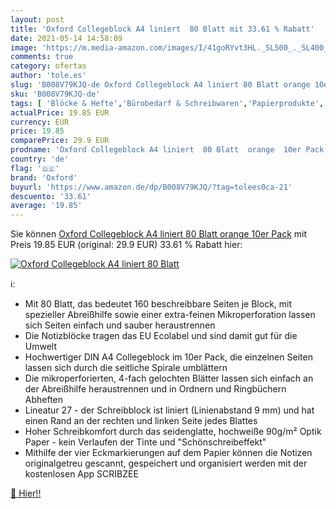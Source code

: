 ```yaml
---
layout: post
title: 'Oxford Collegeblock A4 liniert  80 Blatt mit 33.61 % Rabatt'
date: 2021-05-14 14:58:09
image: 'https://m.media-amazon.com/images/I/41goRYvt3HL._SL500_._SL400_.jpg'
comments: true
category: ofertas
author: 'tole.es'
slug: 'B008V79KJQ-de Oxford Collegeblock A4 liniert 80 Blatt orange 10er Pack'
sku: 'B008V79KJQ-de'
tags: [ 'Blöcke & Hefte','Bürobedarf & Schreibwaren','Papierprodukte','Ringblöcke','oxford', ]
actualPrice: 19.85 EUR
currency: EUR
price: 19.85
comparePrice: 29.9 EUR
prodname: 'Oxford Collegeblock A4 liniert  80 Blatt  orange  10er Pack'
country: 'de'
flag: '🇩🇪'
brand: 'Oxford'
buyurl: 'https://www.amazon.de/dp/B008V79KJQ/?tag=tolees0ca-21'
descuento: '33.61'
average: '19.85'
---
```


Sie können [Oxford Collegeblock A4 liniert  80 Blatt  orange  10er Pack](https://www.amazon.de/dp/B008V79KJQ/?tag=tolees0ca-21) mit Preis 19.85 EUR (original: 29.9 EUR) 33.61 % Rabatt hier:

[![Oxford Collegeblock A4 liniert  80 Blatt](https://m.media-amazon.com/images/I/41goRYvt3HL._SL500_._SL400_.jpg)](https://www.amazon.de/dp/B008V79KJQ/?tag=tolees0ca-21)

ℹ️:

- Mit 80 Blatt, das bedeutet 160 beschreibbare Seiten je Block, mit spezieller Abreißhilfe sowie einer extra-feinen Mikroperforation lassen sich Seiten einfach und sauber heraustrennen
- Die Notizblöcke tragen das EU Ecolabel und sind damit gut für die Umwelt
- Hochwertiger DIN A4 Collegeblock im 10er Pack, die einzelnen Seiten lassen sich durch die seitliche Spirale umblättern
- Die mikroperforierten, 4-fach gelochten Blätter lassen sich einfach an der Abreißhilfe heraustrennen und in Ordnern und Ringbüchern Abheften
- Lineatur 27 - der Schreibblock ist liniert (Linienabstand 9 mm) und hat einen Rand an der rechten und linken Seite jedes Blattes
- Hoher Schreibkomfort durch das seidenglatte, hochweiße 90g/m² Optik Paper - kein Verlaufen der Tinte und "Schönschreibeffekt"
- Mithilfe der vier Eckmarkierungen auf dem Papier können die Notizen originalgetreu gescannt, gespeichert und organisiert werden mit der kostenlosen App SCRIBZEE

[🛒 Hier!!](https://www.amazon.de/dp/B008V79KJQ/?tag=tolees0ca-21)

